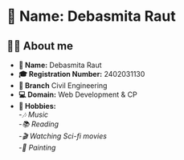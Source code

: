 # 🚀 Name: Debasmita Raut  



## 👩‍🎓 About me 
- **📛 Name:** Debasmita Raut  
- **🎓 Registration Number:** 2402031130
- **🏫 Branch** Civil Engineering  
- **💻 Domain:** Web Development & CP 
- **🎨 Hobbies:**  
  -*🎶 Music* <br>
  -*📚 Reading*<br>
  -*🎬 Watching Sci-fi movies*  
  -*🎨 Painting* <br>

 

 

 
